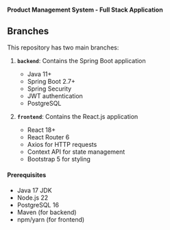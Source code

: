 #### Product Management System - Full Stack Application

## Branches

This repository has two main branches:

1. **`backend`**: Contains the Spring Boot application
   - Java 11+
   - Spring Boot 2.7+
   - Spring Security
   - JWT authentication
   - PostgreSQL

2. **`frontend`**: Contains the React.js application
   - React 18+
   - React Router 6
   - Axios for HTTP requests
   - Context API for state management
   - Bootstrap 5 for styling

#### Prerequisites

- Java 17 JDK
- Node.js 22
- PostgreSQL 16
- Maven (for backend)
- npm/yarn (for frontend)
